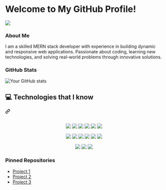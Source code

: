 # Welcome to My GitHub Profile!

<a target="_blank" rel="noopener noreferrer" href="https://i.ibb.co/qMCNjdv/1714719137467.jpg"><img src="https://i.ibb.co/qMCNjdv/1714719137467.jpg" style="max-width: 100%;"></a>

### About Me
I am a skilled MERN stack developer with experience in building dynamic and responsive web applications. Passionate about coding, learning new technologies, and solving real-world problems through innovative solutions.

### GitHub Stats
![Your GitHub stats](https://github-readme-stats.vercel.app/api?username=Suzon-ali&show_icons=true&theme=radical)


<div class="markdown-heading" dir="auto"><h2 class="heading-element" dir="auto">💻 Technologies that I know</h2><a id="user-content-computer-technologies-that-i-know" class="anchor" aria-label="Permalink: :computer: Technologies that I know" href="#computer-technologies-that-i-know"><svg class="octicon octicon-link" viewBox="0 0 16 16" version="1.1" width="16" height="16" aria-hidden="true"><path d="m7.775 3.275 1.25-1.25a3.5 3.5 0 1 1 4.95 4.95l-2.5 2.5a3.5 3.5 0 0 1-4.95 0 .751.751 0 0 1 .018-1.042.751.751 0 0 1 1.042-.018 1.998 1.998 0 0 0 2.83 0l2.5-2.5a2.002 2.002 0 0 0-2.83-2.83l-1.25 1.25a.751.751 0 0 1-1.042-.018.751.751 0 0 1-.018-1.042Zm-4.69 9.64a1.998 1.998 0 0 0 2.83 0l1.25-1.25a.751.751 0 0 1 1.042.018.751.751 0 0 1 .018 1.042l-1.25 1.25a3.5 3.5 0 1 1-4.95-4.95l2.5-2.5a3.5 3.5 0 0 1 4.95 0 .751.751 0 0 1-.018 1.042.751.751 0 0 1-1.042.018 1.998 1.998 0 0 0-2.83 0l-2.5 2.5a1.998 1.998 0 0 0 0 2.83Z"></path></svg></a></div>
</br>
<p align="center" dir="auto">
<a target="_blank" rel="noopener noreferrer" href="https://github.com/mir-hussain/mir-hussain/blob/main/images/icons/HTML.png"><img src="https://github.com/mir-hussain/mir-hussain/raw/main/images/icons/HTML.png" style="max-width: 100%;"></a>
<a target="_blank" rel="noopener noreferrer" href="https://github.com/mir-hussain/mir-hussain/blob/main/images/icons/css.png"><img src="https://github.com/mir-hussain/mir-hussain/raw/main/images/icons/css.png" style="max-width: 100%;"></a>
<a target="_blank" rel="noopener noreferrer" href="https://github.com/mir-hussain/mir-hussain/blob/main/images/icons/JavaScript.png"><img src="https://github.com/mir-hussain/mir-hussain/raw/main/images/icons/JavaScript.png" style="max-width: 100%;"></a>
<a target="_blank" rel="noopener noreferrer" href="https://github.com/mir-hussain/mir-hussain/blob/main/images/icons/python.png"><img src="https://github.com/mir-hussain/mir-hussain/raw/main/images/icons/python.png" style="max-width: 100%;"></a>
<a target="_blank" rel="noopener noreferrer" href="https://github.com/mir-hussain/mir-hussain/blob/main/images/icons/c.png"><img src="https://github.com/mir-hussain/mir-hussain/raw/main/images/icons/c.png" style="max-width: 100%;"></a>
<a target="_blank" rel="noopener noreferrer" href="https://github.com/mir-hussain/mir-hussain/blob/main/images/icons/cpp.png"><img src="https://github.com/mir-hussain/mir-hussain/raw/main/images/icons/cpp.png" style="max-width: 100%;"></a>
</p>

<p align="center" dir="auto">
<a target="_blank" rel="noopener noreferrer" href="https://github.com/mir-hussain/mir-hussain/blob/main/images/icons/react.png"><img src="https://github.com/mir-hussain/mir-hussain/raw/main/images/icons/react.png" style="max-width: 100%;"></a>
<a target="_blank" rel="noopener noreferrer" href="https://github.com/mir-hussain/mir-hussain/blob/main/images/icons/redux.png"><img src="https://github.com/mir-hussain/mir-hussain/raw/main/images/icons/redux.png" style="max-width: 100%;"></a>
<a target="_blank" rel="noopener noreferrer" href="https://github.com/mir-hussain/mir-hussain/blob/main/images/icons/sass.png"><img src="https://github.com/mir-hussain/mir-hussain/raw/main/images/icons/sass.png" style="max-width: 100%;"></a>
<a target="_blank" rel="noopener noreferrer" href="https://github.com/mir-hussain/mir-hussain/blob/main/images/icons/tailwind.png"><img src="https://github.com/mir-hussain/mir-hussain/raw/main/images/icons/tailwind.png" style="max-width: 100%;"></a>
<a target="_blank" rel="noopener noreferrer" href="https://github.com/mir-hussain/mir-hussain/blob/main/images/icons/Bootsrap.png"><img src="https://github.com/mir-hussain/mir-hussain/raw/main/images/icons/Bootsrap.png" style="max-width: 100%;"></a>
<a target="_blank" rel="noopener noreferrer" href="https://github.com/mir-hussain/mir-hussain/blob/main/images/icons/firebase.png"><img src="https://github.com/mir-hussain/mir-hussain/raw/main/images/icons/firebase.png" style="max-width: 100%;"></a>
</p>

<p align="center" dir="auto">
<a target="_blank" rel="noopener noreferrer" href="https://github.com/mir-hussain/mir-hussain/blob/main/images/icons/node.png"><img src="https://github.com/mir-hussain/mir-hussain/raw/main/images/icons/node.png" style="max-width: 100%;"></a>
<a target="_blank" rel="noopener noreferrer" href="https://github.com/mir-hussain/mir-hussain/blob/main/images/icons/express.png"><img src="https://github.com/mir-hussain/mir-hussain/raw/main/images/icons/express.png" style="max-width: 100%;"></a>
<a target="_blank" rel="noopener noreferrer" href="https://github.com/mir-hussain/mir-hussain/blob/main/images/icons/mongo.png"><img src="https://github.com/mir-hussain/mir-hussain/raw/main/images/icons/mongo.png" style="max-width: 100%;"></a>
</p>


### Pinned Repositories
- [Project 1](https://github.com/yourusername/project1)
- [Project 2](https://github.com/yourusername/project2)
- [Project 3](https://github.com/yourusername/project3)
